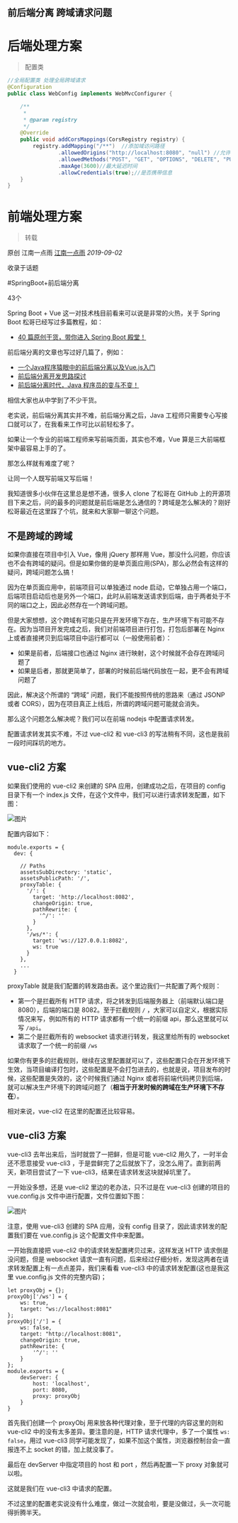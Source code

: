 ## 前后端分离 跨域请求问题

# 后端处理方案

> 配置类

```java
//全局配置类 处理全局跨域请求
@Configuration
public class WebConfig implements WebMvcConfigurer {

    /**
     *
     * @param registry
     */
    @Override
    public void addCorsMappings(CorsRegistry registry) {
        registry.addMapping("/**")  //添加域访问路径
                .allowedOrigins("http://localhost:8080", "null") //允许跨域访问的地址
                .allowedMethods("POST", "GET", "OPTIONS", "DELETE", "PUT")//请求方式
                .maxAge(3600)//最大延迟时间
                .allowCredentials(true);//是否携带信息
    }
}
```





#  前端处理方案

> 转载

原创 江南一点雨 [江南一点雨](javascript:void(0);) *2019-09-02*

收录于话题

\#SpringBoot+前后端分离

43个

Spring Boot + Vue 这一对技术栈目前看来可以说是非常的火热，关于 Spring Boot 松哥已经写过多篇教程，如：

- [40 篇原创干货，带你进入 Spring Boot 殿堂！](https://mp.weixin.qq.com/s?__biz=MzI1NDY0MTkzNQ==&mid=2247486246&idx=1&sn=7aa23f40fa044775e98fccffaa8d43d1&scene=21#wechat_redirect)

前后端分离的文章也写过好几篇了，例如：

- [一个Java程序猿眼中的前后端分离以及Vue.js入门](https://mp.weixin.qq.com/s?__biz=MzI1NDY0MTkzNQ==&mid=2247485303&idx=1&sn=0b04836496f2d22dd2dcb116041570e7&scene=21#wechat_redirect)
- [前后端分离开发思路探讨](https://mp.weixin.qq.com/s?__biz=MzI1NDY0MTkzNQ==&mid=2247485813&idx=1&sn=9e36bdcac27a52ff1437fb37e2761a38&scene=21#wechat_redirect)
- [前后端分离时代，Java 程序员的变与不变！](https://mp.weixin.qq.com/s?__biz=MzI1NDY0MTkzNQ==&mid=2247485820&idx=1&sn=c624d5fda585b3e3a9864ad6d343325f&scene=21#wechat_redirect)

相信大家也从中学到了不少干货。

老实说，前后端分离其实并不难，前后端分离之后，Java 工程师只需要专心写接口就可以了，在我看来工作可比以前轻松多了。

如果让一个专业的前端工程师来写前端页面，其实也不难，Vue 算是三大前端框架中最容易上手的了。

那怎么样就有难度了呢？

让同一个人既写前端又写后端！

我知道很多小伙伴在这里总是想不通，很多人 clone 了松哥在 GitHub 上的开源项目下来之后，问的最多的问题就是前后端是怎么通信的？跨域是怎么解决的？刚好松哥最近在这里踩了个坑，就来和大家聊一聊这个问题。

## 不是跨域的跨域

如果你直接在项目中引入 Vue，像用 jQuery 那样用 Vue，那没什么问题，你应该也不会有跨域的疑问。但是如果你做的是单页面应用(SPA)，那么必然会有这样的疑问，跨域问题怎么搞！

因为在单页面应用中，前端项目可以单独通过 node 启动，它单独占用一个端口，后端项目启动后也是另外一个端口，此时从前端发送请求到后端，由于两者处于不同的端口之上，因此必然存在一个跨域问题。

但是大家想想，这个跨域有可能只是在开发环境下存在，生产环境下有可能不存在。因为当项目开发完成之后，我们对前端项目进行打包，打包后部署在 Nginx 上或者直接拷贝到后端项目中运行都可以（一般使用前者）：

- 如果是前者，后端接口也通过 Nginx 进行映射，这个时候就不会存在跨域问题了
- 如果是后者，那就更简单了，部署的时候前后端代码放在一起，更不会有跨域问题了

因此，解决这个所谓的 “跨域” 问题，我们不能按照传统的思路来（通过 JSONP 或者 CORS），因为在项目真正上线后，所谓的跨域问题可能就会消失。

那么这个问题怎么解决呢？我们可以在前端 nodejs 中配置请求转发。

配置请求转发其实不难，不过 vue-cli2 和 vue-cli3 的写法稍有不同，这也是我前一段时间踩坑的地方。

## vue-cli2 方案

如果我们使用的 vue-cli2 来创建的 SPA 应用，创建成功之后，在项目的 config 目录下有一个 index.js 文件，在这个文件中，我们可以进行请求转发配置，如下图：

![图片](https://mmbiz.qpic.cn/mmbiz_jpg/GvtDGKK4uYmmjsEnzX60GDYP5amBTCSBibOibqia6tHpHS8FSA0dkLiaribeQeR57wKOBmQiclicp2zQicQN8GwP8h8IGw/640?wx_fmt=jpeg&tp=webp&wxfrom=5&wx_lazy=1&wx_co=1)

配置内容如下：

```
module.exports = {
  dev: {

    // Paths
    assetsSubDirectory: 'static',
    assetsPublicPath: '/',
    proxyTable: {
      '/': {
        target: 'http://localhost:8082',
        changeOrigin: true,
        pathRewrite: {
          '^/': ''
        }
      },
      '/ws/*': {
        target: 'ws://127.0.0.1:8082',
        ws: true
      }
    },
    ...
  }
```

proxyTable 就是我们配置的转发路由表。这个里边我们一共配置了两个规则：

- 第一个是拦截所有 HTTP 请求，将之转发到后端服务器上（前端默认端口是 8080），后端的端口是 8082。至于拦截规则 `/` ，大家可以自定义，根据实际情况来写，例如所有的 HTTP 请求都有一个统一的前缀 api，那么这里就可以写 `/api`。
- 第二个是拦截所有的 websocket 请求进行转发，我这里给所有的 websocket 请求取了一个统一的前缀 `/ws`

如果你有更多的拦截规则，继续在这里配置就可以了，这些配置只会在开发环境下生效，当项目编译打包时，这些配置是不会打包进去的，也就是说，项目发布的时候，这些配置是失效的，这个时候我们通过 Nginx 或者将前端代码拷贝到后端，就可以解决生产环境下的跨域问题了（**相当于开发时候的跨域在生产环境下不存在**）。

相对来说，vue-cli2 在这里的配置还比较容易。

## vue-cli3 方案

vue-cli3 去年出来后，当时就尝了一把鲜，但是可能 vue-cli2 用久了，一时半会还不愿意接受 vue-cli3 ，于是尝鲜完了之后就放下了，没怎么用了。直到前两天，新项目尝试了一下 vue-cli3，结果在请求转发这块就掉坑里了。

一开始没多想，还是 vue-cli2 里边的老办法，只不过是在 vue-cli3 创建的项目的 vue.config.js 文件中进行配置，文件位置如下图：

![图片](https://mmbiz.qpic.cn/mmbiz_jpg/GvtDGKK4uYmmjsEnzX60GDYP5amBTCSBe4AT0pibiaqPBG7z3kB8xN1mWoicbJGaIscJiccIOf1bDSl0jbt1vDSm1Q/640?wx_fmt=jpeg&tp=webp&wxfrom=5&wx_lazy=1&wx_co=1)

注意，使用 vue-cli3 创建的 SPA 应用，没有 config 目录了，因此请求转发的配置我们要在 vue.config.js 这个配置文件中来配置。

一开始我直接把 vue-cli2 中的请求转发配置拷贝过来，这样发送 HTTP 请求倒是没问题，但是 websocket 请求一直有问题，后来经过仔细分析，发现这两者在请求转发配置上有一点点差异，我们来看看 vue-cli3 中的请求转发配置(这也是我这里 vue.config.js 文件的完整内容)；

```
let proxyObj = {};
proxyObj['/ws'] = {
    ws: true,
    target: "ws://localhost:8081"
};
proxyObj['/'] = {
    ws: false,
    target: "http://localhost:8081",
    changeOrigin: true,
    pathRewrite: {
        '^/': ''
    }
};
module.exports = {
    devServer: {
        host: 'localhost',
        port: 8080,
        proxy: proxyObj
    }
}
```

首先我们创建一个 proxyObj 用来放各种代理对象，至于代理的内容这里的则和 vue-cli2 中的没有太多差异。要注意的是，HTTP 请求代理中，多了一个属性 `ws: false`，用过 vue-cli3 同学可能发现了，如果不加这个属性，浏览器控制台会一直报连不上 socket 的错，加上就没事了。

最后在 devServer 中指定项目的 host 和 port ，然后再配置一下 proxy 对象就可以啦。

这就是我们在 vue-cli3 中请求的配置。

不过这里的配置老实说没有什么难度，做过一次就会啦，要是没做过，头一次可能得折腾半天。



